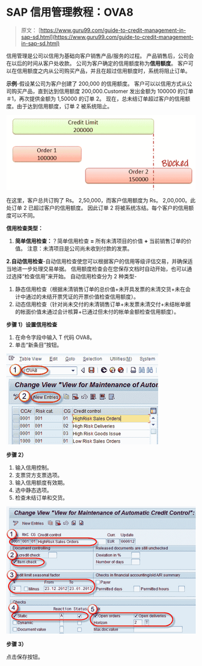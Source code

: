 # SAP 信用管理教程：OVA8

> 原文： [https://www.guru99.com/guide-to-credit-management-in-sap-sd.html](https://www.guru99.com/guide-to-credit-management-in-sap-sd.html)

信用管理是公司以信用为基础向客户销售产品/服务的过程。 产品销售后，公司会在以后的时间从客户处收款。 公司为客户确定的信用额度称为**信用额度**。 客户可以在信用额度之内从公司购买产品，并且在超过信用额度时，系统将阻止订单。

**示例**-假设某公司为客户创建了 200,000 的信用额度。 客户可以以信用方式从公司购买产品，直到达到信用额度 200,000.Customer 发出金额为 100000 的订单＃1，再次提供金额为 1,50000 的订单 2。 现在，总未结订单超过客户的信用额度。由于达到信用额度，订单 2 被系统阻止。

![SAP Credit Management Tutorial: OVA8](img/cc2dbba8ade978cf9b849f09cd08caee.png)

在这里，客户总共订购了 Rs。 2,50,000，而客户信用额度为 Rs。 2,00,000。此处订单 2 已超过客户的信用额度。 因此订单 2 将被系统冻结。每个客户的信用额度可以不同。

**信用检查类型：**

1.  **简单信用检查：**？简单信用检查 **=** 所有未清项目的价值 **+** 当前销售订单的价值。 注意：未清项目是公司尚未收到付款的发票。

**2.自动信用检查**-自动信用检查使您可以根据客户的信用等级评估交易，并确保适当地进一步处理交易单据。 信用额度检查会在您保存文档时自动开始，也可以通过选择“检查信用”来开始。 自动信用检查分为 2 种类型-

1.  静态信用检查（根据未清销售订单的总价值+未开具发票的未清交货+未在会计中通过的未结开票凭证的开票价值检查信用额度）。
2.  动态信用检查（针对尚未交付的未清销售订单+未发票未清交付+未结帐单据的帐面价值未通过会计核算+已通过但未付的帐单金额检查信用额度）。

**步骤 1）设置信用检查**

1.  在命令字段中输入 T 代码 OVA8。
2.  单击“新条目”按钮。

![SAP Credit Management Tutorial: OVA8](img/fa6aea5171b611f8076fae9e747ad903.png)

**步骤 2）**

1.  输入信用控制。
2.  支票贷方支票选项。
3.  输入信用额度有效期。
4.  选中静态选项。
5.  检查未结订单和交货。

![SAP Credit Management Tutorial: OVA8](img/370ec3d08dc4d8b9f5e49363f185c581.png)

**步骤 3）**

点击保存按钮。